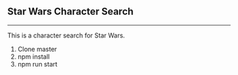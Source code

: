 ## Star Wars Character Search
----
This is a character search for Star Wars.

1. Clone master 
2. npm install
3. npm run start
